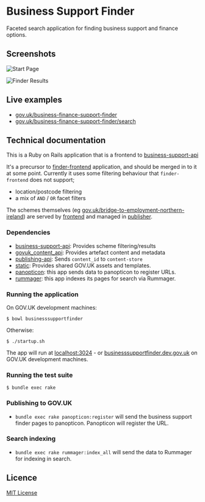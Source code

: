 # Business Support Finder

Faceted search application for finding business support and finance options.

## Screenshots

![Start Page](docs/assets/bsf-start.png)

![Finder Results](docs/assets/bsf-finder.png)



## Live examples

- [gov.uk/business-finance-support-finder](https://www.gov.uk/business-finance-support-finder)
- [gov.uk/business-finance-support-finder/search](https://www.gov.uk/business-finance-support-finder/search)


## Technical documentation

This is a Ruby on Rails application that is a frontend to [business-support-api](https://github.com/alphagov/business-support-api)

It's a precursor to [finder-frontend](https://github.com/alphagov/finder-frontend) application, and should be merged in to it at some point. Currently it uses some filtering behaviour that `finder-frontend` does not support;

- location/postcode filtering
- a mix of `AND` / `OR` facet filters

The schemes themselves (eg [gov.uk/bridge-to-employment-northern-ireland](https://www.gov.uk/bridge-to-employment-northern-ireland)) are served by [frontend](https://github.com/alphagov/frontend) and managed in [publisher](https://github.com/alphagov/publisher).

### Dependencies

- [business-support-api](https://github.com/alphagov/business-support-api): Provides scheme filtering/results
- [govuk_content_api](https://github.com/alphagov/govuk_content_api): Provides artefact content and metadata
- [publishing-api](https://github.com/alphagov/publishing-api): Sends `content_id` to `content-store`
- [static](https://github.com/alphagov/static): Provides shared GOV.UK assets and templates.
- [panopticon](https://github.com/alphagov/panopticon): this app sends data to panopticon to register URLs.
- [rummager](https://github.com/alphagov/rummager): this app indexes its pages for search via Rummager.

### Running the application

On GOV.UK development machines:

```
$ bowl businesssupportfinder
```

Otherwise:

```
$ ./startup.sh
```

The app will run at [localhost:3024](http://localhost:3024) - or [businesssupportfinder.dev.gov.uk](http://businesssupportfinder.dev.gov.uk) on GOV.UK development machines.

### Running the test suite

```
$ bundle exec rake
```

### Publishing to GOV.UK

- `bundle exec rake panopticon:register` will send the business support finder pages to panopticon. Panopticon will register the URL.

### Search indexing

- `bundle exec rake rummager:index_all` will send the data to Rummager for indexing in search.

## Licence

[MIT License](LICENCE)
